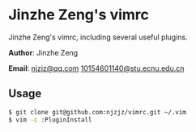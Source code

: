 # Jinzhe Zeng's vimrc
Jinzhe Zeng's vimrc, including several useful plugins.

**Author**: Jinzhe Zeng

**Email**: njzjz@qq.com 10154601140@stu.ecnu.edu.cn

## Usage
```bash
$ git clone git@github.com:njzjz/vimrc.git ~/.vim
$ vim -c :PluginInstall
```
